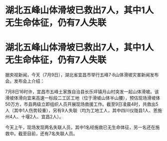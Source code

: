 # 湖北五峰山体滑坡已救出7人，其中1人无生命体征，仍有7人失联

# 湖北五峰山体滑坡已救出7人，其中1人无生命体征，仍有7人失联

据央视新闻，今天（7月9日），湖北省宜昌市举行五峰7·8山体滑坡灾害新闻发布会。发布会上介绍：

7月8日16时许，宜昌市五峰土家族自治县长乐坪镇月山村突发一起山体滑坡。该滑坡体滑向宜来高速一标段二工区工地（位于滑坡山体半山腰），预估现场滑坡体50万方，市县两级立即组织人员开展现场救援工作。截至9日凌晨4时，共救出5人（其中1人伤势较重），另有9人失联（均为工地工人，其中四川仪陇县1人、恩施州4人、十堰2人、宜昌2人）。

今天上午，现场发现两名失联人员，其中1名经施救已无生命体征，另一名还在施救中。截至目前，还有7名失联人员。

